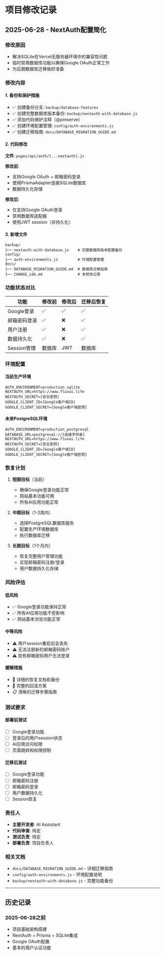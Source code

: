 # 项目修改记录

## 2025-06-28 - NextAuth配置简化

### 修改原因
- 解决SQLite在Vercel无服务器环境中的兼容性问题
- 临时禁用数据库功能以确保Google OAuth正常工作
- 为后期数据库迁移做好准备

### 修改内容

#### 1. 备份和保护措施
- ✅ 创建备份分支: `backup/database-features`
- ✅ 创建完整数据库版本备份: `backup/nextauth-with-database.js`
- ✅ 添加代码保护注释（@preserve）
- ✅ 创建环境配置管理: `config/auth-environments.js`
- ✅ 创建迁移指南: `docs/DATABASE_MIGRATION_GUIDE.md`

#### 2. 代码修改
**文件**: `pages/api/auth/[...nextauth].js`

**修改前**:
- 支持Google OAuth + 邮箱密码登录
- 使用PrismaAdapter连接SQLite数据库
- 数据持久化存储

**修改后**:
- 仅支持Google OAuth登录
- 禁用数据库适配器
- 使用JWT session（非持久化）

#### 3. 新增文件
```
backup/
├── nextauth-with-database.js    # 完整数据库版本配置备份
config/
├── auth-environments.js         # 环境配置管理
docs/
├── DATABASE_MIGRATION_GUIDE.md  # 数据库迁移指南
├── CHANGE_LOG.md                # 本修改记录
```

### 功能状态对比

| 功能 | 修改前 | 修改后 | 迁移后恢复 |
|------|--------|--------|-----------|
| Google登录 | ✅ | ✅ | ✅ |
| 邮箱密码登录 | ✅ | ❌ | ✅ |
| 用户注册 | ✅ | ❌ | ✅ |
| 数据持久化 | ✅ | ❌ | ✅ |
| Session管理 | 数据库 | JWT | 数据库 |

### 环境配置

#### 当前生产环境
```
AUTH_ENVIRONMENT=production_sqlite
NEXTAUTH_URL=https://www.fluxai.life
NEXTAUTH_SECRET=[安全密钥]
GOOGLE_CLIENT_ID=[Google客户端ID]
GOOGLE_CLIENT_SECRET=[Google客户端密钥]
```

#### 未来PostgreSQL环境
```
AUTH_ENVIRONMENT=production_postgresql
DATABASE_URL=postgresql://[连接字符串]
NEXTAUTH_URL=https://www.fluxai.life
NEXTAUTH_SECRET=[安全密钥]
GOOGLE_CLIENT_ID=[Google客户端ID]
GOOGLE_CLIENT_SECRET=[Google客户端密钥]
```

### 恢复计划

1. **短期目标**（当前）
   - 确保Google登录功能正常
   - 网站基本功能可用
   - 所有AI应用功能正常

2. **中期目标**（1-2周内）
   - 选择PostgreSQL数据库服务
   - 配置生产环境数据库
   - 执行数据库迁移

3. **长期目标**（1个月内）
   - 恢复完整用户管理功能
   - 实现邮箱密码注册/登录
   - 用户数据持久化存储

### 风险评估

#### 低风险
- ✅ Google登录功能保持正常
- ✅ 所有AI应用功能不受影响
- ✅ 网站基本浏览功能正常

#### 中等风险
- ⚠️ 用户session重启后会丢失
- ⚠️ 无法注册新的邮箱密码账户
- ⚠️ 现有邮箱密码用户无法登录

#### 缓解措施
- 📝 详细的恢复文档和备份
- 🔄 完整的回滚方案
- 📋 清晰的迁移步骤指南

### 测试要求

#### 部署前测试
- [ ] Google登录功能
- [ ] 登录后的用户session状态
- [ ] AI应用访问权限
- [ ] 页面跳转和权限控制

#### 迁移后测试
- [ ] Google登录功能
- [ ] 邮箱密码注册
- [ ] 邮箱密码登录
- [ ] 用户数据持久化
- [ ] Session恢复

### 责任人
- **主要开发者**: AI Assistant
- **代码审查**: 待定
- **测试负责**: 待定
- **部署负责**: 项目负责人

### 相关文档
- `docs/DATABASE_MIGRATION_GUIDE.md` - 详细迁移指南
- `config/auth-environments.js` - 环境配置说明
- `backup/nextauth-with-database.js` - 完整功能备份

---

## 历史记录

### 2025-06-28之前
- 项目基础架构搭建
- NextAuth + Prisma + SQLite集成
- Google OAuth配置
- 基本的用户认证功能 